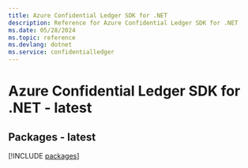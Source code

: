 ```yaml
---
title: Azure Confidential Ledger SDK for .NET
description: Reference for Azure Confidential Ledger SDK for .NET
ms.date: 05/28/2024
ms.topic: reference
ms.devlang: dotnet
ms.service: confidentialledger
---
```

# Azure Confidential Ledger SDK for .NET - latest
## Packages - latest
[!INCLUDE [packages](confidential-ledger-index.md)]